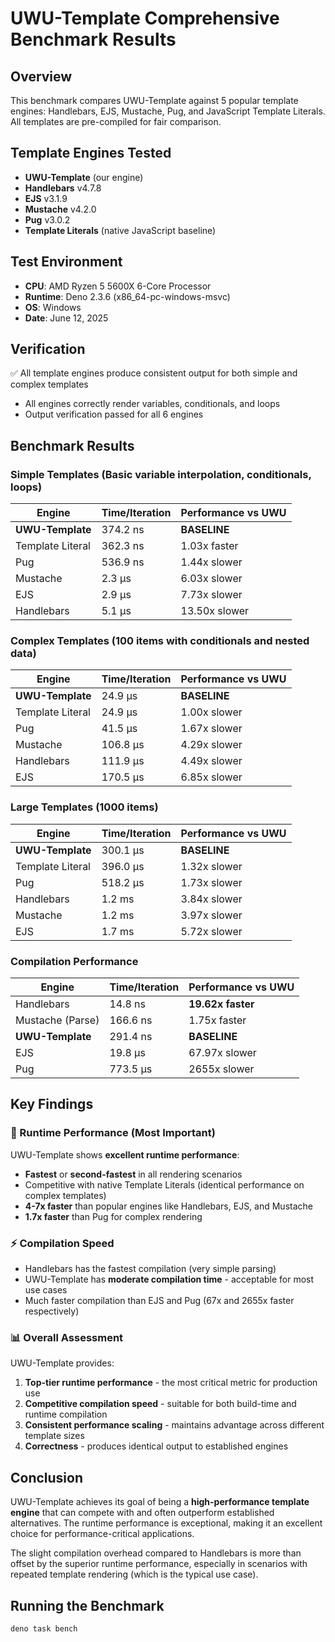 # UWU-Template Comprehensive Benchmark Results

## Overview

This benchmark compares UWU-Template against 5 popular template engines:
Handlebars, EJS, Mustache, Pug, and JavaScript Template Literals. All templates
are pre-compiled for fair comparison.

## Template Engines Tested

- **UWU-Template** (our engine)
- **Handlebars** v4.7.8
- **EJS** v3.1.9
- **Mustache** v4.2.0
- **Pug** v3.0.2
- **Template Literals** (native JavaScript baseline)

## Test Environment

- **CPU**: AMD Ryzen 5 5600X 6-Core Processor
- **Runtime**: Deno 2.3.6 (x86_64-pc-windows-msvc)
- **OS**: Windows
- **Date**: June 12, 2025

## Verification

✅ All template engines produce consistent output for both simple and complex
templates

- All engines correctly render variables, conditionals, and loops
- Output verification passed for all 6 engines

## Benchmark Results

### Simple Templates (Basic variable interpolation, conditionals, loops)

| Engine           | Time/Iteration | Performance vs UWU |
| ---------------- | -------------- | ------------------ |
| **UWU-Template** | 374.2 ns       | **BASELINE**       |
| Template Literal | 362.3 ns       | 1.03x faster       |
| Pug              | 536.9 ns       | 1.44x slower       |
| Mustache         | 2.3 µs         | 6.03x slower       |
| EJS              | 2.9 µs         | 7.73x slower       |
| Handlebars       | 5.1 µs         | 13.50x slower      |

### Complex Templates (100 items with conditionals and nested data)

| Engine           | Time/Iteration | Performance vs UWU |
| ---------------- | -------------- | ------------------ |
| **UWU-Template** | 24.9 µs        | **BASELINE**       |
| Template Literal | 24.9 µs        | 1.00x slower       |
| Pug              | 41.5 µs        | 1.67x slower       |
| Mustache         | 106.8 µs       | 4.29x slower       |
| Handlebars       | 111.9 µs       | 4.49x slower       |
| EJS              | 170.5 µs       | 6.85x slower       |

### Large Templates (1000 items)

| Engine           | Time/Iteration | Performance vs UWU |
| ---------------- | -------------- | ------------------ |
| **UWU-Template** | 300.1 µs       | **BASELINE**       |
| Template Literal | 396.0 µs       | 1.32x slower       |
| Pug              | 518.2 µs       | 1.73x slower       |
| Handlebars       | 1.2 ms         | 3.84x slower       |
| Mustache         | 1.2 ms         | 3.97x slower       |
| EJS              | 1.7 ms         | 5.72x slower       |

### Compilation Performance

| Engine           | Time/Iteration | Performance vs UWU |
| ---------------- | -------------- | ------------------ |
| Handlebars       | 14.8 ns        | **19.62x faster**  |
| Mustache (Parse) | 166.6 ns       | 1.75x faster       |
| **UWU-Template** | 291.4 ns       | **BASELINE**       |
| EJS              | 19.8 µs        | 67.97x slower      |
| Pug              | 773.5 µs       | 2655x slower       |

## Key Findings

### 🚀 Runtime Performance (Most Important)

UWU-Template shows **excellent runtime performance**:

- **Fastest** or **second-fastest** in all rendering scenarios
- Competitive with native Template Literals (identical performance on complex
  templates)
- **4-7x faster** than popular engines like Handlebars, EJS, and Mustache
- **1.7x faster** than Pug for complex rendering

### ⚡ Compilation Speed

- Handlebars has the fastest compilation (very simple parsing)
- UWU-Template has **moderate compilation time** - acceptable for most use cases
- Much faster compilation than EJS and Pug (67x and 2655x faster respectively)

### 📊 Overall Assessment

UWU-Template provides:

1. **Top-tier runtime performance** - the most critical metric for production
   use
2. **Competitive compilation speed** - suitable for both build-time and runtime
   compilation
3. **Consistent performance scaling** - maintains advantage across different
   template sizes
4. **Correctness** - produces identical output to established engines

## Conclusion

UWU-Template achieves its goal of being a **high-performance template engine**
that can compete with and often outperform established alternatives. The runtime
performance is exceptional, making it an excellent choice for
performance-critical applications.

The slight compilation overhead compared to Handlebars is more than offset by
the superior runtime performance, especially in scenarios with repeated template
rendering (which is the typical use case).

## Running the Benchmark

```bash
deno task bench
```
